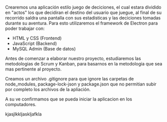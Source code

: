 Crearemos una aplicación estilo juego de deciciones, el cual estara dividido en "actos" los que decidiran el destino del usuario que juegue, al final de su recorrido saldra una pantalla con sus estadisticas y las deciciones tomadas durante su aventura. Para esto utilizaremos el framework de Electron para poder trabajar con:

- HTML y CSS (Frontend)
- JavaScript (Backend)
- MySQL Admin (Base de datos)

Antes de comenzar a elaborar nuestro proyecto, estudiaremos las metodologias de Scrum y Kanban, para basarnos en la metodologia que sea mas pertinente al proyecto.

Creamos un archivo .gitignore para que ignore las carpetas de node_modules, package-lock-json y package.json que no permitian subir por completo los archivos de la apliación.

A su ve confirmamos que se pueda iniciar la aplicacion en los computadores.

kjasjlkkljaskljafkla
